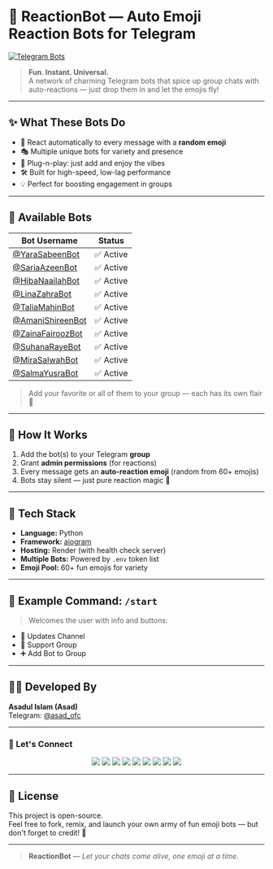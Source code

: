 # 🎉 ReactionBot — Auto Emoji Reaction Bots for Telegram  
[![Telegram Bots](https://img.shields.io/badge/Try%20Bots-%40YaraSabeenBot%20%7C%20%40SariaAzeenBot%20%7C%20More-2CA5E0?logo=telegram&style=for-the-badge)](https://t.me/YaraSabeenBot)

> **Fun. Instant. Universal.**  
> A network of charming Telegram bots that spice up group chats with auto-reactions — just drop them in and let the emojis fly!

---

## ✨ What These Bots Do

- 🤖 React automatically to every message with a **random emoji**
- 🎭 Multiple unique bots for variety and presence
- 🚀 Plug-n-play: just add and enjoy the vibes
- 🛠️ Built for high-speed, low-lag performance
- 💡 Perfect for boosting engagement in groups

---

## 🤖 Available Bots

| Bot Username        | Status   |
|---------------------|----------|
| [@YaraSabeenBot](https://t.me/YaraSabeenBot)   | ✅ Active |
| [@SariaAzeenBot](https://t.me/SariaAzeenBot)   | ✅ Active |
| [@HibaNaailahBot](https://t.me/HibaNaailahBot) | ✅ Active |
| [@LinaZahraBot](https://t.me/LinaZahraBot)     | ✅ Active |
| [@TaliaMahinBot](https://t.me/TaliaMahinBot)   | ✅ Active |
| [@AmaniShireenBot](https://t.me/AmaniShireenBot)| ✅ Active |
| [@ZainaFairoozBot](https://t.me/ZainaFairoozBot)| ✅ Active |
| [@SuhanaRayeBot](https://t.me/SuhanaRayeBot)   | ✅ Active |
| [@MiraSalwahBot](https://t.me/MiraSalwahBot)   | ✅ Active |
| [@SalmaYusraBot](https://t.me/SalmaYusraBot)   | ✅ Active |

> Add your favorite or all of them to your group — each has its own flair 🌟

---

## 💬 How It Works

1. Add the bot(s) to your Telegram **group**
2. Grant **admin permissions** (for reactions)
3. Every message gets an **auto-reaction emoji** (random from 60+ emojis)
4. Bots stay silent — just pure reaction magic 🎯

---

## 🧰 Tech Stack

- **Language:** Python  
- **Framework:** [aiogram](https://github.com/aiogram/aiogram)  
- **Hosting:** Render (with health check server)  
- **Multiple Bots:** Powered by `.env` token list  
- **Emoji Pool:** 60+ fun emojis for variety

---

## 📜 Example Command: `/start`

> Welcomes the user with info and buttons:
- 🔗 Updates Channel
- 🛟 Support Group
- ➕ Add Bot to Group

---

## 👨‍💻 Developed By

**Asadul Islam (Asad)**  
Telegram: [@asad_ofc](https://t.me/asad_ofc)  

---

### 🔗 Let's Connect

<p align="center">
  <a href="https://t.me/asad_ofc"><img src="https://img.shields.io/badge/Telegram-2CA5E0?style=for-the-badge&logo=telegram&logoColor=white" /></a>
  <a href="mailto:mr.asadul.islam00@gmail.com"><img src="https://img.shields.io/badge/Gmail-D14836?style=for-the-badge&logo=gmail&logoColor=white" /></a>
  <a href="https://youtube.com/@asad_ofc"><img src="https://img.shields.io/badge/YouTube-FF0000?style=for-the-badge&logo=youtube&logoColor=white" /></a>
  <a href="https://instagram.com/aasad_ofc"><img src="https://img.shields.io/badge/Instagram-E4405F?style=for-the-badge&logo=instagram&logoColor=white" /></a>
  <a href="https://tiktok.com/@asad_ofc"><img src="https://img.shields.io/badge/TikTok-000000?style=for-the-badge&logo=tiktok&logoColor=white" /></a>
  <a href="https://x.com/asad_ofc"><img src="https://img.shields.io/badge/X-000000?style=for-the-badge&logo=twitter&logoColor=white" /></a>
  <a href="https://facebook.com/aasad.ofc"><img src="https://img.shields.io/badge/Facebook-1877F2?style=for-the-badge&logo=facebook&logoColor=white" /></a>
  <a href="https://www.threads.net/@aasad_ofc"><img src="https://img.shields.io/badge/Threads-000000?style=for-the-badge&logo=threads&logoColor=white" /></a>
  <a href="https://discord.com/users/1067999831416635473"><img src="https://img.shields.io/badge/Discord-asad__ofc-5865F2?style=for-the-badge&logo=discord&logoColor=white" /></a>
</p>

---

## 📄 License

This project is open-source.  
Feel free to fork, remix, and launch your own army of fun emoji bots — but don't forget to credit! 🙏

---

> **ReactionBot** — *Let your chats come alive, one emoji at a time.*
